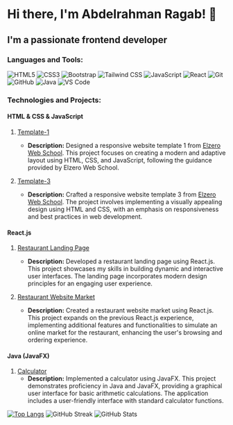 # Hi there, I'm Abdelrahman Ragab! 👋

## I'm a passionate frontend developer

### Languages and Tools:

![HTML5](https://img.shields.io/badge/HTML5-E34F26?style=flat-square&logo=html5&logoColor=white)
![CSS3](https://img.shields.io/badge/CSS3-1572B6?style=flat-square&logo=css3&logoColor=white)
![Bootstrap](https://img.shields.io/badge/Bootstrap-563D7C?style=flat-square&logo=bootstrap&logoColor=white)
![Tailwind CSS](https://img.shields.io/badge/Tailwind_CSS-38B2AC?style=flat-square&logo=tailwind-css&logoColor=white)
![JavaScript](https://img.shields.io/badge/JavaScript-F7DF1E?style=flat-square&logo=javascript&logoColor=black)
![React](https://img.shields.io/badge/React-61DAFB?style=flat-square&logo=react&logoColor=white)
![Git](https://img.shields.io/badge/Git-F05032?style=flat-square&logo=git&logoColor=white)
![GitHub](https://img.shields.io/badge/GitHub-181717?style=flat-square&logo=github&logoColor=white)
![Java](https://img.shields.io/badge/Java-007396?style=flat-square&logo=java&logoColor=white)
![VS Code](https://img.shields.io/badge/VS_Code-007ACC?style=flat-square&logo=visual-studio-code&logoColor=white)

### Technologies and Projects:


#### HTML & CSS & JavaScript

1. [Template-1](https://abdelrahmanrgab.github.io/Template-one)
   - **Description:** Designed a responsive website template 1 from [Elzero Web School](https://elzero.org). This project focuses on creating a modern and adaptive layout using HTML, CSS, and JavaScript, following the guidance provided by Elzero Web School.

2. [Template-3](https://abdelrahmanrgab.github.io/Template-Three-html-css--from-Elzero-Web-School/)
   - **Description:** Crafted a responsive website template 3 from [Elzero Web School](https://elzero.org). The project involves implementing a visually appealing design using HTML and CSS, with an emphasis on responsiveness and best practices in web development.

#### React.js

1. [Restaurant Landing Page](https://restaurant-git-master-abdelrahmanrgabs-projects.vercel.app/)
   - **Description:** Developed a restaurant landing page using React.js. This project showcases my skills in building dynamic and interactive user interfaces. The landing page incorporates modern design principles for an engaging user experience.

2. [Restaurant Website Market](https://restaurant-website-abdelrahmanrgabs-projects.vercel.app/)
   - **Description:** Created a restaurant website market using React.js. This project expands on the previous React.js experience, implementing additional features and functionalities to simulate an online market for the restaurant, enhancing the user's browsing and ordering experience.

#### Java (JavaFX)

1. [Calculator](https://github.com/abdelrahmanrgab/calculator-using-javafx)
   - **Description:** Implemented a calculator using JavaFX. This project demonstrates proficiency in Java and JavaFX, providing a graphical user interface for basic arithmetic calculations. The application includes a user-friendly interface with standard calculator functions.

[![Top Langs](https://github-readme-stats.vercel.app/api/top-langs/?username=abdelrahmanrgab&layout=compact&theme=vision-friendly-dark)](https://github.com/anuraghazra/github-readme-stats)
![GitHub Streak](https://github-readme-streak-stats.herokuapp.com/?user=abdelrahmanrgab&theme=vision-friendly-dark)
![GitHub Stats](https://github-readme-stats.vercel.app/api?username=abdelrahmanrgab&show_icons=true&theme=vision-friendly-dark)

